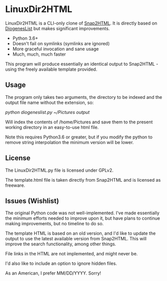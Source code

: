 # LinuxDir2HTML

LinuxDir2HTML is a CLI-only clone of [Snap2HTML](https://www.rlvision.com/snap2html/). It is directly based on [DiogenesList](https://github.com/ZapperDJ/DiogenesList) but makes significant improvements.

- Python 3.6+
- Doesn't fail on symlinks (symlinks are ignored)
- More graceful invocation and sane usage
- Much, much, much faster

This program will produce essentially an identical output to Snap2HTML - using the freely available template provided.

## Usage
The program only takes two arguments, the directory to be indexed and the output file name without the extension, so:

 *python diogeneslist.py ~/Pictures output*
 
Will index the contents of /home/Pictures and save them to the present working directory in an easy-to-use html file.

Note this requires Python3.6 or greater, but if you modify the python to remove string interpolation the minimum version will be lower.

## License
The LinuxDir2HTML.py file is licensed under GPLv2.

The template.html file is taken directly from Snap2HTML and is licensed as freeware.

## Issues (Wishlist)
The original Python code was not well-implemented. I've made essentially the minimum efforts needed to improve upon it, but have plans to continue making improvements, but no timeline to do so.

The template HTML is based on an old version, and I'd like to update the output to use the latest available version from Snap2HTML. This will improve the search functionality, among other things.

File links in the HTML are not implemented, and might never be.

I'd also like to include an option to ignore hidden files.

As an American, I prefer MM/DD/YYYY. Sorry!
